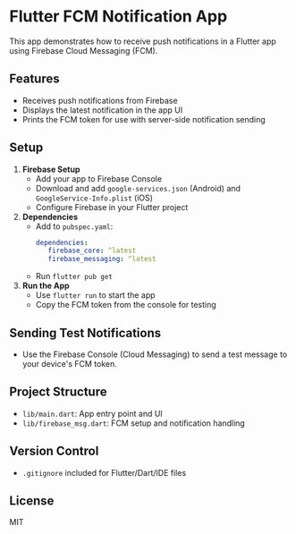 # Flutter FCM Notification App

This app demonstrates how to receive push notifications in a Flutter app using Firebase Cloud Messaging (FCM).

## Features
- Receives push notifications from Firebase
- Displays the latest notification in the app UI
- Prints the FCM token for use with server-side notification sending

## Setup
1. **Firebase Setup**
	- Add your app to Firebase Console
	- Download and add `google-services.json` (Android) and `GoogleService-Info.plist` (iOS)
	- Configure Firebase in your Flutter project
2. **Dependencies**
	- Add to `pubspec.yaml`:
	  ```yaml
	  dependencies:
		 firebase_core: ^latest
		 firebase_messaging: ^latest
	  ```
	- Run `flutter pub get`
3. **Run the App**
	- Use `flutter run` to start the app
	- Copy the FCM token from the console for testing

## Sending Test Notifications
- Use the Firebase Console (Cloud Messaging) to send a test message to your device's FCM token.

## Project Structure
- `lib/main.dart`: App entry point and UI
- `lib/firebase_msg.dart`: FCM setup and notification handling

## Version Control
- `.gitignore` included for Flutter/Dart/IDE files

## License
MIT
